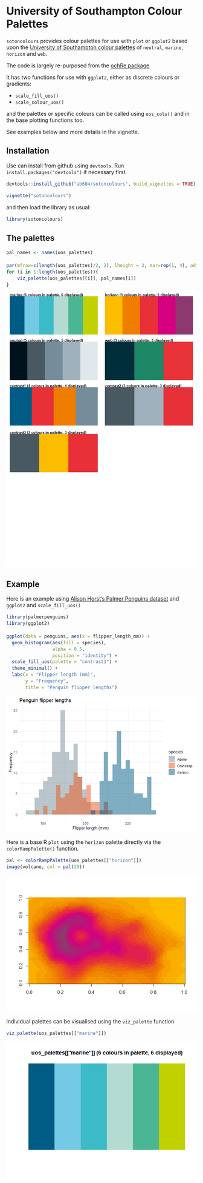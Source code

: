 
# University of Southampton Colour Palettes

`sotoncolours` provides colour palettes for use with `plot` or `ggplot2`
based upon the [University of Southampton colour
palettes](https://www.southampton.ac.uk/brand/category/colour/) of
`neutral`, `marine`, `horizon` and `web`.

The code is largely re-purposed from the [ochRe
package](https://github.com/ropenscilabs/ochRe)

It has two functions for use with `ggplot2`, either as discrete colours
or gradients:

  - `scale_fill_uos()`
  - `scale_colour_uos()`

and the palettes or specific colours can be called using `uos_cols()`
and in the base plotting functions too.

See examples below and more details in the vignette.

## Installation

Use can install from github using `devtools`. Run
`install.packages("devtools")` if necessary first.

``` r
devtools::install_github("ab604/sotoncolours", build_vignettes = TRUE)
```

``` r
vignette("sotoncolours")
```

and then load the library as usual:

``` r
library(sotoncolours)
```

## The palettes

``` r
pal_names <- names(uos_palettes)

par(mfrow=c(length(uos_palettes)/2, 2), lheight = 2, mar=rep(1, 4), adj = 0)
for (i in 1:length(uos_palettes)){
    viz_palette(uos_palettes[[i]], pal_names[i])
}
```

![](README_files/figure-gfm/show_palettes-1.png)<!-- -->![](README_files/figure-gfm/show_palettes-2.png)<!-- -->

## Example

Here is an example using [Alison Horst’s Palmer Penguins
dataset](https://github.com/allisonhorst/palmerpenguins) and `ggplot2`
and `scale_fill_uos()`

``` r
library(palmerpenguins)
library(ggplot2)

ggplot(data = penguins, aes(x = flipper_length_mm)) +
  geom_histogram(aes(fill = species), 
                 alpha = 0.5, 
                 position = "identity") +
  scale_fill_uos(palette = "contrast1") +
  theme_minimal() +
  labs(x = "Flipper length (mm)",
       y = "Frequency",
       title = "Penguin flipper lengths")
```

![](README_files/figure-gfm/penguin-example-1.png)<!-- -->

Here is a base R `plot` using the `horizon` palette directly via the
`colorRampPalette()` function.

``` r
pal <- colorRampPalette(uos_palettes[["horizon"]])
image(volcano, col = pal(20))
```

![](README_files/figure-gfm/base-plot-1.png)<!-- -->

Individual palettes can be visualised using the `viz_palette` function

``` r
viz_palette(uos_palettes[["marine"]])
```

![](README_files/figure-gfm/unnamed-chunk-1-1.png)<!-- -->
